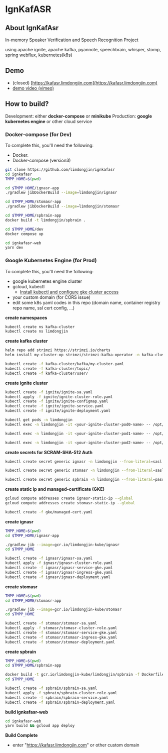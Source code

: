 # IgnKafASR

## About IgnKafAsr

In-memory Speaker Verification and Speech Recognition Project 

using apache ignite, apache kafka, pyannote, speechbrain, whisper, stomp, spring webflux, kubernetes(k8s)

## Demo 

- (closed) [https://kafasr.limdongjin.com](https://kafasr.limdongjin.com)
- [demo video (vimeo)](https://vimeo.com/manage/videos/785495352)

## How to build?

Development: either **docker-compose** or **minikube**
Production: **google kubernetes engine** or other cloud service

### Docker-compose (for Dev)

To complete this, you'll need the following:
- Docker.
- Docker-compose (version3)

```bash
git clone https://github.com/limdongjin/ignkafasr
cd ignkafasr
TMPP_HOME=$(pwd)

cd $TMPP_HOME/ignasr-app
./gradlew jibDockerBuild --image=limdongjin/ignasr

cd $TMPP_HOME/stomasr-app
./gradlew jibDockerBuild --image=limdongjin/stomasr

cd $TMPP_HOME/spbrain-app
docker build -t limdongjin/spbrain .

cd $TMPP_HOME/dev
docker compose up

cd ignkafasr-web
yarn dev
```

### Google Kubernetes Engine (for Prod)

To complete this, you'll need the following:
- google kubernetes engine cluster
- gcloud, kubectl
  - [Install kubectl and configure gke cluster access](https://cloud.google.com/kubernetes-engine/docs/how-to/cluster-access-for-kubectl)
- your custom domain (for CORS issue)
- edit some k8s yaml codes in this repo (domain name, container registry repo name, ssl cert config, ...)

**create namespaces**
```bash
kubectl create ns kafka-cluster
kubectl create ns limdongjin
```

**create kafka cluster**
```bash
helm repo add strimzi https://strimzi.io/charts
helm install my-cluster-op strimzi/strimzi-kafka-operator -n kafka-cluster

kubectl create -f kafka-cluster/kafka/my-cluster.yaml
kubectl create -f kafka-cluster/topic/
kubectl create -f kafka-cluster/user/
```

**create ignite cluster**
```bash
kubectl create -f ignite/ignite-sa.yaml
kubectl apply -f ignite/ignite-cluster-role.yaml
kubectl create -f ignite/ignite-configmap.yaml
kubectl create -f ignite/ignite-service.yaml
kubectl create -f ignite/ignite-deployment.yaml

kubectl get pods -n limdongjin
kubectl exec -n limdongjin -it <your-ignite-cluster-pod0-name> -- /opt/ignite/apache-ignite/bin/control.sh --set-state ACTIVE --yes

kubectl exec -n limdongjin -it <your-ignite-cluster-pod1-name> -- /opt/ignite/apache-ignite/bin/control.sh --set-state ACTIVE --yes

kubectl exec -n limdongjin -it <your-ignite-cluster-pod2-name> -- /opt/ignite/apache-ignite/bin/control.sh --set-state ACTIVE --yes
```

**create secrets for SCRAM-SHA-512 Auth**
```bash
kubectl create secret generic ignasr -n limdongjin --from-literal=sasl.jaas.config="$(kubectl get secret ignasr -n kafka-cluster -o jsonpath="{.data.sasl\.jaas\.config}" | base64 -d)"

kubectl create secret generic stomasr -n limdongjin --from-literal=sasl.jaas.config="$(kubectl get secret stomasr -n kafka-cluster -o jsonpath="{.data.sasl\.jaas\.config}" | base64 -d)"

kubectl create secret generic spbrain -n limdongjin --from-literal=password="$(kubectl get secret spbrain -n kafka-cluster -o jsonpath="{.data.password}" | base64 -d)"
```

**create static ip and managed-certificate (GKE)**
```bash
gcloud compute addresses create ignasr-static-ip --global
gcloud compute addresses create stomasr-static-ip --global

kubectl create -f gke/managed-cert.yaml
```

**create ignasr**
```bash
TMPP_HOME=$(pwd)
cd $TMPP_HOME/ignasr-app

./gradlew jib --image=gcr.io/limdongjin-kube/ignasr
cd $TMPP_HOME

kubectl create -f ignasr/ignasr-sa.yaml
kubectl apply -f ignasr/ignasr-cluster-role.yaml
kubectl create -f ignasr/ignasr-service-gke.yaml
kubectl create -f ignasr/ignasr-ingress-gke.yaml
kubectl create -f ignasr/ignasr-deployment.yaml
```

**create stomasr**
```bash
TMPP_HOME=$(pwd)
cd $TMPP_HOME/stomasr-app

./gradlew jib --image=gcr.io/limdongjin-kube/stomasr
cd $TMPP_HOME

kubectl create -f stomasr/stomasr-sa.yaml
kubectl apply -f stomasr/stomasr-cluster-role.yaml
kubectl create -f stomasr/stomasr-service-gke.yaml
kubectl create -f stomasr/stomasr-ingress-gke.yaml
kubectl create -f stomasr/stomasr-deployment.yaml
```

**create spbrain**
```bash 
TMPP_HOME=$(pwd)
cd $TMPP_HOME/spbrain-app

docker build -t gcr.io/limdongjin-kube/limdongjin/spbrain -f Dockerfile.prod .
cd $TMPP_HOME

kubectl create -f spbrain/spbrain-sa.yaml
kubectl apply -f spbrain/spbrain-cluster-role.yaml
kubectl create -f spbrain/spbrain-service.yaml
kubectl create -f spbrain/spbrain-deployment.yaml
```

**build ignkafasr-web**
```bash
cd ignkafasr-web
yarn build && gcloud app deploy
```

**Build Complete**

- enter "https://kafasr.limdongjin.com" or other custom domain
